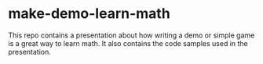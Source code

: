# make-demo-learn-math

This repo contains a presentation about how
writing a demo or simple game is a great way to learn math.
It also contains the code samples used in the presentation.
